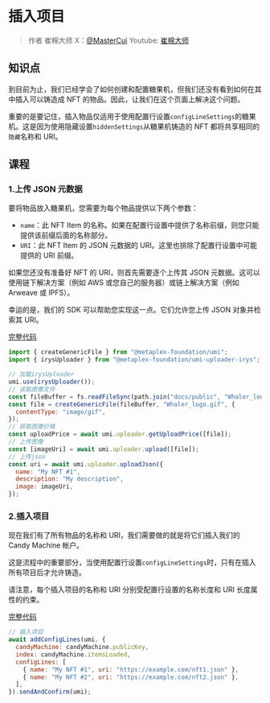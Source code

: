 # 插入项目

> 作者 崔棉大师 X：[@MasterCui](https://x.com/@MasterCui) Youtube: [崔棉大师](https://www.youtube.com/channel/UCv4y5qSUbJ8UC3CUmBPC_BA)

## 知识点

到目前为止，我们已经学会了如何创建和配置糖果机，但我们还没有看到如何在其中插入可以铸造成 NFT 的物品。因此，让我们在这个页面上解决这个问题。

重要的是要记住，插入物品仅适用于使用配置行设置`configLineSettings`的糖果机。这是因为使用隐藏设置`hiddenSettings`从糖果机铸造的 NFT 都将共享相同的`隐藏`名称和 URI。

## 课程

### 1.上传 JSON 元数据

要将物品放入糖果机，您需要为每个物品提供以下两个参数：

- `name`：此 NFT Item 的名称。如果在配置行设置中提供了名称前缀，则您只能提供该前缀后面的名称部分。
- `URI`：此 NFT Item 的 JSON 元数据的 URI。这里也排除了配置行设置中可能提供的 URI 前缀。

如果您还没有准备好 NFT 的 URI，则首先需要逐个上传其 JSON 元数据。这可以使用链下解决方案（例如 AWS 或您自己的服务器）或链上解决方案（例如 Arweave 或 IPFS）。

幸运的是，我们的 SDK 可以帮助您实现这一点。它们允许您上传 JSON 对象并检索其 URI。

[完整代码](https://github.com/Fankouzu/solana-basic-ui/tree/main/scripts/5.CandyMachine/7.UploadMetadata.ts)

```js
import { createGenericFile } from "@metaplex-foundation/umi";
import { irysUploader } from "@metaplex-foundation/umi-uploader-irys";

// 加载irysUploader
umi.use(irysUploader());
// 读取图像文件
const fileBuffer = fs.readFileSync(path.join("docs/public", "Whaler_logo.gif"));
const file = createGenericFile(fileBuffer, "Whaler_logo.gif", {
  contentType: "image/gif",
});
// 获取图像价格
const uploadPrice = await umi.uploader.getUploadPrice([file]);
// 上传图像
const [imageUri] = await umi.uploader.upload([file]);
// 上传json
const uri = await umi.uploader.uploadJson({
  name: "My NFT #1",
  description: "My description",
  image: imageUri,
});
```

### 2.插入项目

现在我们有了所有物品的名称和 URI，我们需要做的就是将它们插入我们的 Candy Machine 帐户。

这是流程中的重要部分，当使用配置行设置`configLineSettings`时，只有在插入所有项目后才允许铸造。

请注意，每个插入项目的名称和 URI 分别受配置行设置的名称长度和 URI 长度属性的约束。

[完整代码](https://github.com/Fankouzu/solana-basic-ui/tree/main/scripts/5.CandyMachine/8.AddConfigLines.ts)

```js
// 插入项目
await addConfigLines(umi, {
  candyMachine: candyMachine.publicKey,
  index: candyMachine.itemsLoaded,
  configLines: [
    { name: "My NFT #1", uri: "https://example.com/nft1.json" },
    { name: "My NFT #2", uri: "https://example.com/nft2.json" },
  ],
}).sendAndConfirm(umi);
```

